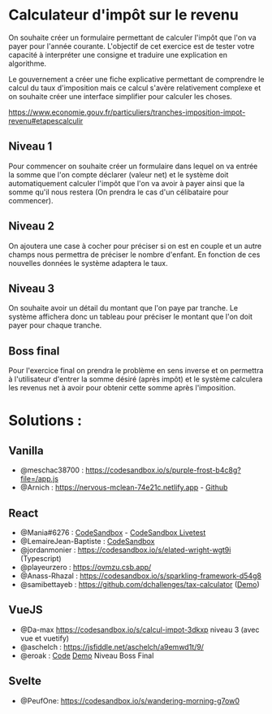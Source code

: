 # Calculateur d'impôt sur le revenu

On souhaite créer un formulaire permettant de calculer l'impôt que l'on va payer pour l'année courante.
L'objectif de cet exercice est de tester votre capacité à interpréter une consigne et traduire une explication en algorithme.

Le gouvernement a créer une fiche explicative permettant de comprendre le calcul du taux d'imposition mais ce calcul s'avère relativement complexe et on souhaite créer une interface simplifier pour calculer les choses.

https://www.economie.gouv.fr/particuliers/tranches-imposition-impot-revenu#etapescalculir

## Niveau 1

Pour commencer on souhaite créer un formulaire dans lequel on va entrée la somme que l'on compte déclarer (valeur net) et le système doit automatiquement calculer l'impôt que l'on va avoir à payer ainsi que la somme qu'il nous restera (On prendra le cas d'un célibataire pour commencer).

## Niveau 2

On ajoutera une case à cocher pour préciser si on est en couple et un autre champs nous permettra de préciser le nombre d'enfant. En fonction de ces nouvelles données le système adaptera le taux.

## Niveau 3

On souhaite avoir un détail du montant que l'on paye par tranche. Le système affichera donc un tableau pour préciser le montant que l'on doit payer pour chaque tranche.

## Boss final

Pour l'exercice final on prendra le problème en sens inverse et on permettra à l'utilisateur d'entrer la somme désiré (après impôt) et le système calculera les revenus net à avoir pour obtenir cette somme après l'imposition.

# Solutions :

## Vanilla

- @meschac38700 : https://codesandbox.io/s/purple-frost-b4c8g?file=/app.js
- @Arnich : https://nervous-mclean-74e21c.netlify.app - [Github](https://github.com/Oipnet/calculateur-impots)

## React

- @Mania#6276 : [CodeSandbox](https://codesandbox.io/s/github/MathisBarre/grafikart-challenge-impots) - [CodeSandbox Livetest](https://sl8sp.csb.app/)
- @LemaireJean-Baptiste : [CodeSandbox](https://codesandbox.io/s/grafikart-challenge-tax-calculator-jbl-dr8zo)
- @jordanmonier : https://codesandbox.io/s/elated-wright-wgt9i (Typescript)
- @playeurzero : https://ovmzu.csb.app/
- @Anass-Rhazal : https://codesandbox.io/s/sparkling-framework-d54g8
- @samibettayeb : https://github.com/dchallenges/tax-calculator ([Demo](https://dchallenges.github.io/taxca/))

## VueJS

- @Da-max https://codesandbox.io/s/calcul-impot-3dkxp niveau 3 (avec vue et vuetify)
- @aschelch : https://jsfiddle.net/aschelch/a9emwd1t/9/
- @eroak : [Code](https://codesandbox.io/s/coding-challenge-js-impot-pb7c0) [Demo](https://pb7c0.csb.app/) Niveau Boss Final

## Svelte

- @PeufOne: https://codesandbox.io/s/wandering-morning-g7ow0
